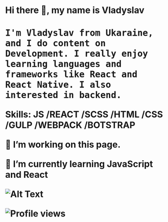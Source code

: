 <h1 align "center"> Hi there 👋, my name is Vladyslav<h1>
  
  
<samp>

I'm Vladyslav from Ukaraine, and I do content on Development. I really enjoy learning languages and frameworks like React and React Native. I also interested in backend.

</samp>

Skills: JS /REACT /SCSS /HTML /CSS  /GULP /WEBPACK /BOTSTRAP

🔭 I’m  working on this page. 

🌱 I’m currently learning JavaScript and React




![Alt Text](https://media.giphy.com/media/26tn33aiTi1jkl6H6/giphy.gif)

![Profile views](https://gpvc.arturio.dev/vladyslavos)  
